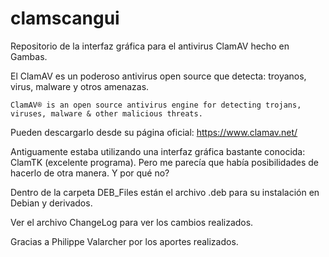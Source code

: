 # clamscangui
Repositorio de la interfaz gráfica para el antivirus ClamAV hecho en Gambas.

El ClamAV es un poderoso antivirus open source que detecta: troyanos, virus, malware y otros amenazas.

    ClamAV® is an open source antivirus engine for detecting trojans, viruses, malware & other malicious threats.

Pueden descargarlo desde su página oficial: https://www.clamav.net/

Antiguamente estaba utilizando una interfaz gráfica bastante conocida: ClamTK (excelente programa). Pero me parecía que había posibilidades de hacerlo de otra manera. 
Y por qué no?

Dentro de la carpeta DEB_Files están el archivo .deb para su instalación en Debian y derivados.

Ver el archivo ChangeLog para ver los cambios realizados. 

Gracias a Philippe Valarcher por los aportes realizados.


